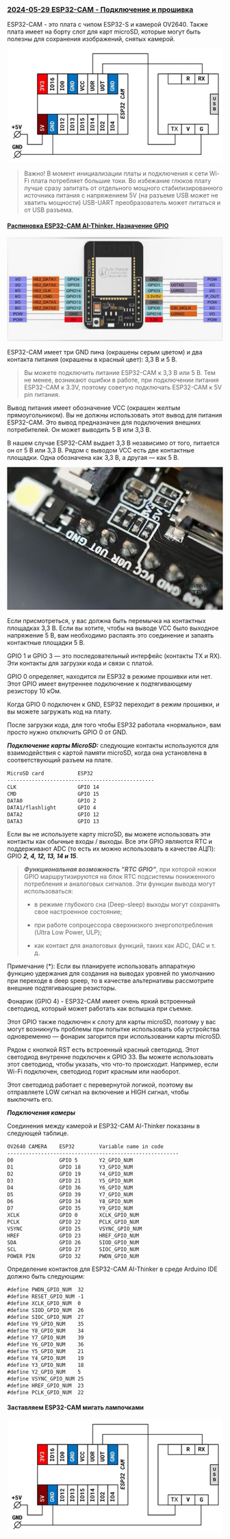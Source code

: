 ### [2024-05-29 ESP32-CAM - Подключение и прошивка](https://zen.yandex.ru/media/esp32/esp32-cam-podkliuchenie-i-proshivka-5fa1d5cf5dfc942ad78fda85)

ESP32-CAM - это плата с чипом ESP32-S и камерой OV2640. Также плата имеет на борту слот для карт microSD, которые могут быть полезны для сохранения изображений, снятых камерой.

![Подключение ESP32-CAM к программатору](podklyuchenie-esp32-cam-k-programmatoru.jpg)

> Важно! В момент инициализации платы и подключения к сети Wi-Fi плата потребляет большие токи. Во избежание глюков плату лучше сразу запитать от отдельного мощного стабилизированного источника питания с напряжением 5V (на разъеме USB может не хватить мощности) USB-UART преобразователь может питаться и от USB разъема.
> 
#### [Распиновка ESP32-CAM AI-Thinker. Назначение GPIO](https://arduino-tex.ru/news/34/raspinovka-esp32-cam-ai-thinker-naznachenie-gpio.html)

![Распиновка ESP32-CAM AI-Thinker](raspinovka-esp32-cam-ai-thinker.jpg)

ESP32-CAM имеет три GND пина (окрашены серым цветом) и два контакта питания (окрашены в красный цвет): 3,3 В и 5 В.

> Вы можете подключить питание ESP32-CAM к 3,3 В или 5 В. Тем не менее, возникают ошибки в работе, при подключении питания ESP32-CAM к 3.3V, поэтому советую подключать ESP32-CAM к 5V pin питания.

Вывод питания имеет обозначение VCC (окрашен желтым прямоугольником). Вы не должны использовать этот вывод для питания ESP32-CAM. Это вывод предназначен для подключения внешних потребителей. Он может выводить 5 В или 3,3 В.

В нашем случае ESP32-CAM выдает 3,3 В независимо от того, питается он от 5 В или 3,3 В. Рядом с выводом VCC есть две контактные площадки. Одна обозначена как 3,3 В, а другая — как 5 В.

![Контактные площадки определения выходного напряжения](kontaktnye-ploshchadki-opredeleniya-vyhodnogo-napryazheniya.jpg)

Если присмотреться, у вас должна быть перемычка на контактных площадках 3,3 В. Если вы хотите, чтобы на выводе VCC было выходное напряжение 5 В, вам необходимо распаять это соединение и запаять контактные площадки 5 В.

GPIO 1 и GPIO 3 — это последовательный интерфейс (контакты TX и RX). Эти контакты для загрузки кода и связи с платой.

GPIO 0 определяет, находится ли ESP32 в режиме прошивки или нет. Этот GPIO имеет внутреннее подключение к подтягивающему резистору 10 кОм.

Когда GPIO 0 подключен к GND, ESP32 переходит в режим прошивки, и вы можете загружать код на плату.

После загрузки кода, для того чтобы ESP32 работала «нормально», вам просто нужно отключить GPIO 0 от GND.

***Подключение карты MicroSD:*** следующие контакты используются для взаимодействия с картой памяти microSD, когда она установлена в соответствующий разъем на плате.

```
MicroSD card	       ESP32
------------------------------------------------
CLK                    GPIO 14
CMD	                   GPIO 15
DATA0	               GPIO 2
DATA1/flashlight	   GPIO 4
DATA2	               GPIO 12
DATA3	               GPIO 13
```

Если вы не используете карту microSD, вы можете использовать эти контакты как обычные входы / выходы. Все эти GPIO являются RTC и поддерживают ADC (то есть их можно использовать в качестве АЦП): GPIO ***2, 4, 12, 13, 14 и 15***.

> ***Функциональная возможность "RTC GPIO"***, при которой ножки GPIO маршрутизируются на блок RTC подсистемы пониженного потребления и аналоговых сигналов. Эти функции вывода могут использоваться:
> 
> - в режиме глубокого сна (Deep-sleep) выходы могут сохранять свое настроенное состояние;
> 
> - при работе сопроцессора сверхнизкого энергопотребления (Ultra Low Power, ULP);
> 
> - как контакт для аналоговых функций, таких как ADC, DAC и т. д. 
> 
Примечание (*): Если вы планируете использовать аппаратную функцию удержания для создания на выводах уровней по умолчанию при переходе в deep speep, то в качестве альтернативы рассмотрите внешние подтягивающие резисторы.

Фонарик (GPIO 4) - ESP32-CAM имеет очень яркий встроенный светодиод, который может работать как вспышка при съемке.

Этот GPIO также подключен к слоту для карты microSD, поэтому у вас могут возникнуть проблемы при попытке использовать оба устройства одновременно — фонарик загорится при использовании карты microSD.

Рядом с кнопкой RST есть встроенный красный светодиод. Этот светодиод внутренне подключен к GPIO 33. Вы можете использовать этот светодиод, чтобы указать, что что-то происходит. Например, если Wi-Fi подключен, светодиод горит красным или наоборот.

Этот светодиод работает с перевернутой логикой, поэтому вы отправляете LOW сигнал на включение и HIGH сигнал, чтобы выключить его.

***Подключения камеры***

Соединения между камерой и ESP32-CAM AI-Thinker показаны в следующей таблице.

```
OV2640 CAMERA	 ESP32	      Variable name in code
--------------------------------------------------------
D0	             GPIO 5	      Y2_GPIO_NUM
D1	             GPIO 18	  Y3_GPIO_NUM
D2	             GPIO 19	  Y4_GPIO_NUM
D3	             GPIO 21	  Y5_GPIO_NUM
D4	             GPIO 36	  Y6_GPIO_NUM
D5	             GPIO 39	  Y7_GPIO_NUM
D6	             GPIO 34      Y8_GPIO_NUM
D7	             GPIO 35	  Y9_GPIO_NUM
XCLK	         GPIO 0	      XCLK_GPIO_NUM
PCLK	         GPIO 22      PCLK_GPIO_NUM
VSYNC	         GPIO 25	  VSYNC_GPIO_NUM
HREF	         GPIO 23	  HREF_GPIO_NUM
SDA	             GPIO 26	  SIOD_GPIO_NUM
SCL	             GPIO 27	  SIOC_GPIO_NUM
POWER PIN	     GPIO 32      PWDN_GPIO_NUM
```
Определение контактов для ESP32-CAM AI-Thinker в среде Arduino IDE должно быть следующим:

```
#define PWDN_GPIO_NUM  32
#define RESET_GPIO_NUM -1
#define XCLK_GPIO_NUM  0
#define SIOD_GPIO_NUM  26
#define SIOC_GPIO_NUM  27
#define Y9_GPIO_NUM    35
#define Y8_GPIO_NUM    34
#define Y7_GPIO_NUM    39
#define Y6_GPIO_NUM    36
#define Y5_GPIO_NUM    21
#define Y4_GPIO_NUM    19
#define Y3_GPIO_NUM    18
#define Y2_GPIO_NUM    5
#define VSYNC_GPIO_NUM 25
#define HREF_GPIO_NUM  23
#define PCLK_GPIO_NUM  22

```

#### Заставляем ESP32-CAM мигать лампочками

![Подключение ESP32-CAM к программатору](podklyuchenie-esp32-cam-k-programmatoru.jpg)

```
```

